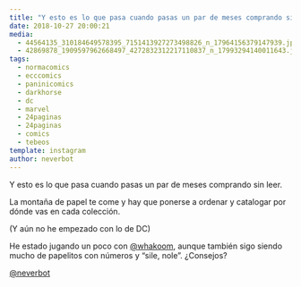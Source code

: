 ```yaml
---
title: "Y esto es lo que pasa cuando pasas un par de meses comprando sin leer"
date: 2018-10-27 20:00:21
media: 
  - 44564135_310184649578395_7151413927273498826_n_17964156379147939.jpg
  - 42869878_1909597962668497_4272832312217110837_n_17993294140011643.jpg
tags: 
  - normacomics
  - ecccomics
  - paninicomics
  - darkhorse
  - dc
  - marvel
  - 24paginas
  - 24paginas
  - comics
  - tebeos
template: instagram
author: neverbot
---
```


Y esto es lo que pasa cuando pasas un par de meses comprando sin leer.


La montaña de papel te come y hay que ponerse a ordenar y catalogar por dónde vas en cada colección.


(Y aún no he empezado con lo de DC)


He estado jugando un poco con [@whakoom](https://instagram.com/whakoom), aunque también sigo siendo mucho de papelitos con números y “sile, nole”. ¿Consejos?




[@neverbot](https://instagram.com/neverbot)



